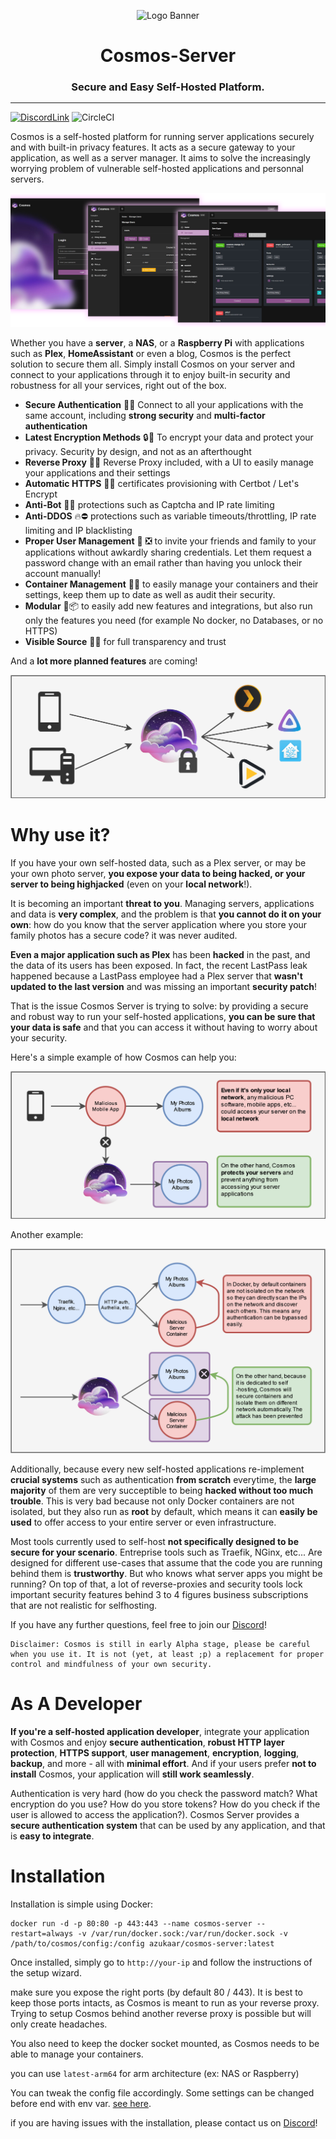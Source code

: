 
<p align="center">
<img alt="Logo Banner" width="100px" src="https://github.com/azukaar/Cosmos-Server/blob/master/Logo.png?raw=true"/>
</p>
<h1 align="center">Cosmos-Server</h1>
<h3 align="center" style="margin-bottom:15px">Secure and Easy Self-Hosted Platform.</h3>

---

[![DiscordLink](https://img.shields.io/discord/1083875833824944188?label=Discord&logo=Discord&style=flat-square)](https://discord.gg/PwMWwsrwHA) ![CircleCI](https://img.shields.io/circleci/build/github/azukaar/Cosmos-Server?token=6efd010d0f82f97175f04a6acf2dae2bbcc4063c&style=flat-square)

Cosmos is a self-hosted platform for running server applications securely and with built-in privacy features. It acts as a secure gateway to your application, as well as a server manager. It aims to solve the increasingly worrying problem of vulnerable self-hosted applications and personnal servers.

![screenshot1](./screenshot1.png)

Whether you have a **server**, a **NAS**, or a **Raspberry Pi** with applications such as **Plex**, **HomeAssistant** or even a blog, Cosmos is the perfect solution to secure them all. Simply install Cosmos on your server and connect to your applications through it to enjoy built-in security and robustness for all your services, right out of the box.

 * **Secure Authentication** 👦👩 Connect to all your applications with the same account, including **strong security** and **multi-factor authentication**
 * **Latest Encryption Methods** 🔒🔑 To encrypt your data and protect your privacy. Security by design, and not as an afterthought
 * **Reverse Proxy** 🔄🔗 Reverse Proxy included, with a UI to easily manage your applications and their settings
 * **Automatic HTTPS** 🔑📜 certificates provisioning with Certbot / Let's Encrypt
 * **Anti-Bot** 🤖❌ protections such as Captcha and IP rate limiting
 * **Anti-DDOS** 🔥⛔️ protections such as variable timeouts/throttling, IP rate limiting and IP blacklisting
 * **Proper User Management** 🪪 ❎ to invite your friends and family to your applications without awkardly sharing credentials. Let them request a password change with an email rather than having you unlock their account manually!
 * **Container Management** 🐋🔧 to easily manage your containers and their settings, keep them up to date as well as audit their security.
 * **Modular** 🧩📦 to easily add new features and integrations, but also run only the features you need (for example No docker, no Databases, or no HTTPS)
 * **Visible Source** 📖📝 for full transparency and trust
 
And a **lot more planned features** are coming!

![schema](./schema.png)


# Why use it?

If you have your own self-hosted data, such as a Plex server, or may be your own photo server, **you expose your data to being hacked, or your server to being highjacked** (even on your **local network**!).

It is becoming an important **threat to you**. Managing servers, applications and data is **very complex**, and the problem is that **you cannot do it on your own**: how do you know that the server application where you store your family photos has a secure code? it was never audited. 

**Even a major application such as Plex** has been **hacked** in the past, and the data of its users has been exposed. In fact, the recent LastPass leak happened because a LastPass employee had a Plex server that **wasn't updated to the last version** and was missing an important **security patch**!

That is the issue Cosmos Server is trying to solve: by providing a secure and robust way to run your self-hosted applications, **you can be sure that your data is safe** and that you can access it without having to worry about your security.

Here's a simple example of how Cosmos can help you:

![diag_SN](./diag_SN2.png)

Another example:

![diag_SN](./diag_SN.png)

Additionally, because every new self-hosted applications re-implement **crucial systems** such as authentication **from scratch** everytime, the **large majority** of them are very succeptible to being **hacked without too much trouble**. This is very bad because not only Docker containers are not isolated, but they also run as **root** by default, which means it can **easily be used** to offer access to your entire server or even infrastructure.

Most tools currently used to self-host **not specifically designed to be secure for your scenario**. Entreprise tools such as Traefik, NGinx, etc... Are designed for different use-cases that assume that the code you are running behind them is **trustworthy**. But who knows what server apps you might be running? On top of that, a lot of reverse-proxies and security tools lock important security features behind 3 to 4 figures business subscriptions that are not realistic for selfhosting. 

If you have any further questions, feel free to join our [Discord](https://discord.gg/PwMWwsrwHA)!

```
Disclaimer: Cosmos is still in early Alpha stage, please be careful when you use it. It is not (yet, at least ;p) a replacement for proper control and mindfulness of your own security.
```

# As A Developer

**If you're a self-hosted application developer**, integrate your application with Cosmos and enjoy **secure authentication**, **robust HTTP layer protection**, **HTTPS support**, **user management**, **encryption**, **logging**, **backup**, and more - all with **minimal effort**. And if your users prefer **not to install** Cosmos, your application will **still work seamlessly**.

Authentication is very hard (how do you check the password match? What encryption do you use? How do you store tokens? How do you check if the user is allowed to access the application?). Cosmos Server provides a **secure authentication system** that can be used by any application, and that is **easy to integrate**.

# Installation

Installation is simple using Docker:

```
docker run -d -p 80:80 -p 443:443 --name cosmos-server --restart=always -v /var/run/docker.sock:/var/run/docker.sock -v /path/to/cosmos/config:/config azukaar/cosmos-server:latest
```

Once installed, simply go to `http://your-ip` and follow the instructions of the setup wizard.

make sure you expose the right ports (by default 80 / 443). It is best to keep those ports intacts, as Cosmos is meant to run as your reverse proxy. Trying to setup Cosmos behind another reverse proxy is possible but will only create headaches.

You also need to keep the docker socket mounted, as Cosmos needs to be able to manage your containers.

you can use `latest-arm64` for arm architecture (ex: NAS or Raspberry)

You can tweak the config file accordingly. Some settings can be changed before end with env var. [see here](https://github.com/azukaar/Cosmos-Server/wiki/Configuration).

if you are having issues with the installation, please contact us on [Discord](https://discord.gg/PwMWwsrwHA)!
